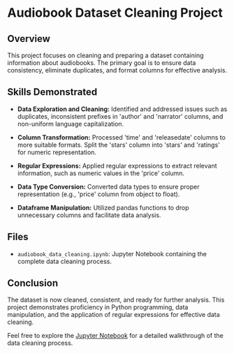 # Audiobook Dataset Cleaning Project

## Overview

This project focuses on cleaning and preparing a dataset containing information about audiobooks. The primary goal is to ensure data consistency, eliminate duplicates, and format columns for effective analysis.

## Skills Demonstrated

- **Data Exploration and Cleaning:** Identified and addressed issues such as duplicates, inconsistent prefixes in 'author' and 'narrator' columns, and non-uniform language capitalization.

- **Column Transformation:** Processed 'time' and 'releasedate' columns to more suitable formats. Split the 'stars' column into 'stars' and 'ratings' for numeric representation.

- **Regular Expressions:** Applied regular expressions to extract relevant information, such as numeric values in the 'price' column.

- **Data Type Conversion:** Converted data types to ensure proper representation (e.g., 'price' column from object to float).

- **Dataframe Manipulation:** Utilized pandas functions to drop unnecessary columns and facilitate data analysis.

## Files

- `audiobook_data_cleaning.ipynb`: Jupyter Notebook containing the complete data cleaning process.

## Conclusion

The dataset is now cleaned, consistent, and ready for further analysis. This project demonstrates proficiency in Python programming, data manipulation, and the application of regular expressions for effective data cleaning.

Feel free to explore the [Jupyter Notebook](audiobook_data_cleaning.ipynb) for a detailed walkthrough of the data cleaning process.

